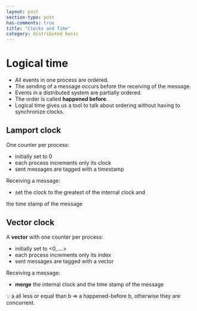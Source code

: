```yaml
---
layout: post
section-type: post
has-comments: true
title: "Clocks and Time"
category: distributed basic
---
```


# Logical time

- All events in one process are ordered.
- The sending of a message occurs before the receiving of the message.
- Events in a distributed system are partially ordered.
- The order is called **happened before**.
- Logical time gives us a tool to talk about ordering without having to synchronize clocks.

## Lamport clock

One counter per process:

- initially set to 0
- each process increments only its clock
- sent messages are tagged with a timestamp

Receiving a message:

- set the clock to the greatest of the internal clock and

the time stamp of the message


## **Vector clock**

A **vector** with one counter per process:

- initially set to <0,....>
- each process increments only its index
- sent messages are tagged with a vector

Receiving a message:

- **merge** the internal clock and the time stamp of the message


<aside>
💡 a <a1, a2, a3> all less or equal than b <b1, b2, b3> ⇒ a happened-before b, otherwise they are concurrent.

</aside>